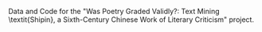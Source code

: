 Data and Code for the "Was Poetry Graded Validly?: Text Mining \textit{Shipin}, a Sixth-Century Chinese Work of Literary Criticism" project.

